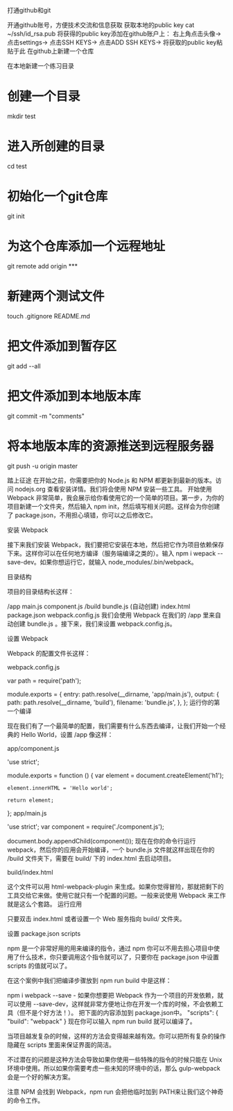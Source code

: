 打通github和git

开通github账号，方便技术交流和信息获取
获取本地的public key
cat ~/ssh/id_rsa.pub
将获得的public key添加在github账户上：
右上角点击头像-> 点击settings-> 点击SSH KEYS-> 点击ADD SSH KEYS-> 将获取的public key粘贴于此
在github上新建一个仓库

在本地新建一个练习目录

# 创建一个目录
mkdir test
# 进入所创建的目录
cd test
# 初始化一个git仓库
git init
# 为这个仓库添加一个远程地址
git remote add origin ***
# 新建两个测试文件
touch .gitignore README.md
# 把文件添加到暂存区
git add --all
# 把文件添加到本地版本库
git commit -m "comments"
# 将本地版本库的资源推送到远程服务器
git push -u origin master


踏上征途
在开始之前，你需要把你的 Node.js 和 NPM 都更新到最新的版本。访问 nodejs.org 查看安装详情。我们将会使用 NPM 安装一些工具。
开始使用 Webpack 非常简单，我会展示给你看使用它的一个简单的项目。第一步，为你的项目新建一个文件夹，然后输入 npm init，然后填写相关问题。这样会为你创建了 package.json，不用担心填错，你可以之后修改它。

安装 Webpack

接下来我们安装 Webpack，我们要把它安装在本地，然后把它作为项目依赖保存下来。这样你可以在任何地方编译（服务端编译之类的）。输入 npm i wepack --save-dev。如果你想运行它，就输入 node_modules/.bin/webpack。

目录结构

项目的目录结构长这样：

/app
main.js
component.js
/build
bundle.js (自动创建)
index.html
package.json
webpack.config.js
我们会使用 Webpack 在我们的 /app 里来自动创建 bundle.js 。接下来，我们来设置 webpack.config.js。

设置 Webpack

Webpack 的配置文件长这样：

webpack.config.js

var path = require('path');


module.exports = {
    entry: path.resolve(__dirname, 'app/main.js'),
    output: {
        path: path.resolve(__dirname, 'build'),
        filename: 'bundle.js',
    },
};
运行你的第一个编译

现在我们有了一个最简单的配置，我们需要有什么东西去编译，让我们开始一个经典的 Hello World，设置 /app 像这样：

app/component.js

'use strict';


module.exports = function () {
    var element = document.createElement('h1');

    element.innerHTML = 'Hello world';

    return element;
};
app/main.js

'use strict';
var component = require('./component.js');


document.body.appendChild(component());
现在在你的命令行运行 webpack，然后你的应用会开始编译，一个 bundle.js 文件就这样出现在你的 /build 文件夹下，需要在 build/ 下的 index.html 去启动项目。

build/index.html

<!DOCTYPE html>
<html>
  <head>
    <meta charset="UTF-8"/>
  </head>
  <body>
    <script src="bundle.js"></script>
  </body>
</html>
这个文件可以用 html-webpack-plugin 来生成。如果你觉得冒险，那就把剩下的工具交给它来做。使用它就只有一个配置的问题。一般来说使用 Webpack 来工作就是这么个套路。
运行应用

只要双击 index.html 或者设置一个 Web 服务指向 build/ 文件夹。

设置 package.json scripts

npm 是一个非常好用的用来编译的指令，通过 npm 你可以不用去担心项目中使用了什么技术，你只要调用这个指令就可以了，只要你在 package.json 中设置 scripts 的值就可以了。

在这个案例中我们把编译步骤放到 npm run build 中是这样：

npm i webpack --save - 如果你想要把 Webpack 作为一个项目的开发依赖，就可以使用 --save-dev，这样就非常方便地让你在开发一个库的时候，不会依赖工具（但不是个好方法！）。
把下面的内容添加到 package.json中。
  "scripts": {
    "build": "webpack"
  }
现在你可以输入 npm run build 就可以编译了。

当项目越发复杂的时候，这样的方法会变得越来越有效。你可以把所有复杂的操作隐藏在 scripts 里面来保证界面的简洁。

不过潜在的问题是这种方法会导致如果你使用一些特殊的指令的时候只能在 Unix 环境中使用。所以如果你需要考虑一些未知的环境中的话，那么 gulp-webpack 会是一个好的解决方案。

注意 NPM 会找到 Webpack，npm run 会把他临时加到 PATH来让我们这个神奇的命令工作。